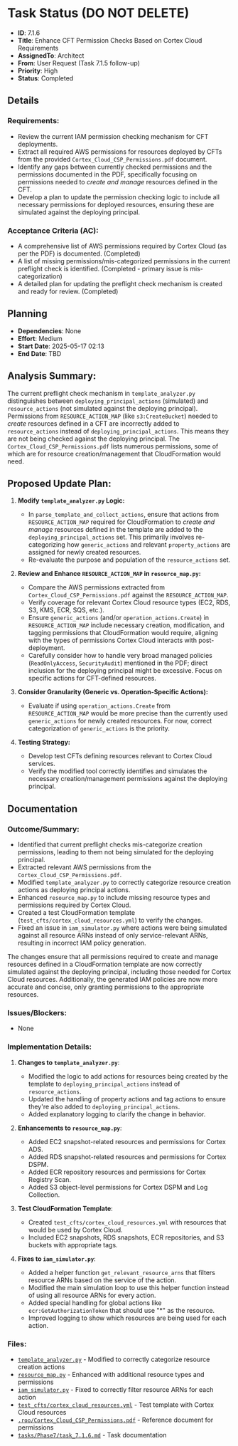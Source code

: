 # Task Status (DO NOT DELETE)
- **ID**: 7.1.6
- **Title**: Enhance CFT Permission Checks Based on Cortex Cloud Requirements
- **AssignedTo**: Architect
- **From**: User Request (Task 7.1.5 follow-up)
- **Priority**: High
- **Status**: Completed
## Details
### Requirements:
- Review the current IAM permission checking mechanism for CFT deployments.
- Extract all required AWS permissions for resources deployed by CFTs from the provided `Cortex_Cloud_CSP_Permissions.pdf` document.
- Identify any gaps between currently checked permissions and the permissions documented in the PDF, specifically focusing on permissions needed to *create and manage* resources defined in the CFT.
- Develop a plan to update the permission checking logic to include all necessary permissions for deployed resources, ensuring these are simulated against the deploying principal.
### Acceptance Criteria (AC):
- A comprehensive list of AWS permissions required by Cortex Cloud (as per the PDF) is documented. (Completed)
- A list of missing permissions/mis-categorized permissions in the current preflight check is identified. (Completed - primary issue is mis-categorization)
- A detailed plan for updating the preflight check mechanism is created and ready for review. (Completed)
## Planning
- **Dependencies**: None
- **Effort**: Medium
- **Start Date**: 2025-05-17 02:13
- **End Date**: TBD
## Analysis Summary:
The current preflight check mechanism in `template_analyzer.py` distinguishes between `deploying_principal_actions` (simulated) and `resource_actions` (not simulated against the deploying principal). Permissions from `RESOURCE_ACTION_MAP` (like `s3:CreateBucket`) needed to *create* resources defined in a CFT are incorrectly added to `resource_actions` instead of `deploying_principal_actions`. This means they are not being checked against the deploying principal. The `Cortex_Cloud_CSP_Permissions.pdf` lists numerous permissions, some of which are for resource creation/management that CloudFormation would need.

## Proposed Update Plan:

1.  **Modify `template_analyzer.py` Logic:**
    *   In `parse_template_and_collect_actions`, ensure that actions from `RESOURCE_ACTION_MAP` required for CloudFormation to *create and manage* resources defined in the template are added to the `deploying_principal_actions` set. This primarily involves re-categorizing how `generic_actions` and relevant `property_actions` are assigned for newly created resources.
    *   Re-evaluate the purpose and population of the `resource_actions` set.

2.  **Review and Enhance `RESOURCE_ACTION_MAP` in `resource_map.py`:**
    *   Compare the AWS permissions extracted from `Cortex_Cloud_CSP_Permissions.pdf` against the `RESOURCE_ACTION_MAP`.
    *   Verify coverage for relevant Cortex Cloud resource types (EC2, RDS, S3, KMS, ECR, SQS, etc.).
    *   Ensure `generic_actions` (and/or `operation_actions.Create`) in `RESOURCE_ACTION_MAP` include necessary creation, modification, and tagging permissions that CloudFormation would require, aligning with the types of permissions Cortex Cloud interacts with post-deployment.
    *   Carefully consider how to handle very broad managed policies (`ReadOnlyAccess`, `SecurityAudit`) mentioned in the PDF; direct inclusion for the deploying principal might be excessive. Focus on specific actions for CFT-defined resources.

3.  **Consider Granularity (Generic vs. Operation-Specific Actions):**
    *   Evaluate if using `operation_actions.Create` from `RESOURCE_ACTION_MAP` would be more precise than the currently used `generic_actions` for newly created resources. For now, correct categorization of `generic_actions` is the priority.

4.  **Testing Strategy:**
    *   Develop test CFTs defining resources relevant to Cortex Cloud services.
    *   Verify the modified tool correctly identifies and simulates the necessary creation/management permissions against the deploying principal.

## Documentation
### Outcome/Summary:
- Identified that current preflight checks mis-categorize creation permissions, leading to them not being simulated for the deploying principal.
- Extracted relevant AWS permissions from the `Cortex_Cloud_CSP_Permissions.pdf`.
- Modified `template_analyzer.py` to correctly categorize resource creation actions as deploying principal actions.
- Enhanced `resource_map.py` to include missing resource types and permissions required by Cortex Cloud.
- Created a test CloudFormation template (`test_cfts/cortex_cloud_resources.yml`) to verify the changes.
- Fixed an issue in `iam_simulator.py` where actions were being simulated against all resource ARNs instead of only service-relevant ARNs, resulting in incorrect IAM policy generation.

The changes ensure that all permissions required to create and manage resources defined in a CloudFormation template are now correctly simulated against the deploying principal, including those needed for Cortex Cloud resources. Additionally, the generated IAM policies are now more accurate and concise, only granting permissions to the appropriate resources.
### Issues/Blockers:
- None

### Implementation Details:
1. **Changes to `template_analyzer.py`**:
   - Modified the logic to add actions for resources being created by the template to `deploying_principal_actions` instead of `resource_actions`.
   - Updated the handling of property actions and tag actions to ensure they're also added to `deploying_principal_actions`.
   - Added explanatory logging to clarify the change in behavior.

2. **Enhancements to `resource_map.py`**:
   - Added EC2 snapshot-related resources and permissions for Cortex ADS.
   - Added RDS snapshot-related resources and permissions for Cortex DSPM.
   - Added ECR repository resources and permissions for Cortex Registry Scan.
   - Added S3 object-level permissions for Cortex DSPM and Log Collection.

3. **Test CloudFormation Template**:
   - Created `test_cfts/cortex_cloud_resources.yml` with resources that would be used by Cortex Cloud.
   - Included EC2 snapshots, RDS snapshots, ECR repositories, and S3 buckets with appropriate tags.

4. **Fixes to `iam_simulator.py`**:
   - Added a helper function `get_relevant_resource_arns` that filters resource ARNs based on the service of the action.
   - Modified the main simulation loop to use this helper function instead of using all resource ARNs for every action.
   - Added special handling for global actions like `ecr:GetAuthorizationToken` that should use "*" as the resource.
   - Improved logging to show which resources are being used for each action.
### Files:
- [`template_analyzer.py`](template_analyzer.py) - Modified to correctly categorize resource creation actions
- [`resource_map.py`](resource_map.py) - Enhanced with additional resource types and permissions
- [`iam_simulator.py`](iam_simulator.py) - Fixed to correctly filter resource ARNs for each action
- [`test_cfts/cortex_cloud_resources.yml`](test_cfts/cortex_cloud_resources.yml) - Test template with Cortex Cloud resources
- [`.roo/Cortex_Cloud_CSP_Permissions.pdf`](.roo/Cortex_Cloud_CSP_Permissions.pdf) - Reference document for permissions
- [`tasks/Phase7/task_7.1.6.md`](tasks/Phase7/task_7.1.6.md) - Task documentation